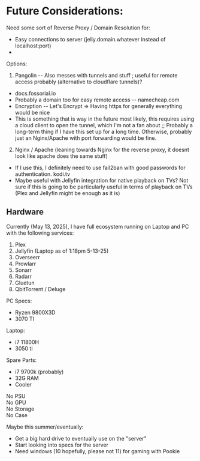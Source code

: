 # Future Considerations:

Need some sort of Reverse Proxy / Domain Resolution for:
- Easy connections to server (jelly.domain.whatever instead of localhost:port)
- 

Options:
1. Pangolin -- Also messes with tunnels and stuff ; useful for remote access probably (alternative to cloudflare tunnels)?
  - docs.fossorial.io
  - Probably a domain too for easy remote access -- namecheap.com
  - Encryption -- Let's Encrypt => Having https for generally everything would be nice
  - This is something that is way in the future most likely, this requires using a cloud client to open the tunnel, which I'm not a fan about ;; Probably a long-term thing if I have this set up for a long time.  Otherwise, probably just an Nginx/Apache with port forwarding would be fine.
2. Nginx / Apache (leaning towards Nginx for the reverse proxy, it doesnt look like apache does the same stuff)
  - If I use this, I definitely need to use fail2ban with good passwords for authentication.
kodi.tv
- Maybe useful with Jellyfin integration for native playback on TVs?
Not sure if this is going to be particularly useful in terms of playback on TVs (Plex and Jellyfin might be enough as it is)


## Hardware

Currently (May 13, 2025), I have full ecosystem running on Laptop and PC with the following services:
1. Plex
2. Jellyfin (Laptop as of 1:18pm 5-13-25)
3. Overseerr
4. Prowlarr
5. Sonarr
6. Radarr
7. Gluetun
8. QbitTorrent / Deluge 

PC Specs:
- Ryzen 9800X3D
- 3070 TI

Laptop:
- i7 11800H
- 3050 ti

Spare Parts:
- i7 9700k (probably)
- 32G RAM
- Cooler

No PSU\
No GPU\
No Storage\
No Case

Maybe this summer/eventually:
- Get a big hard drive to eventually use on the "server"
- Start looking into specs for the server
- Need windows (10 hopefully, please not 11) for gaming with Pookie 
